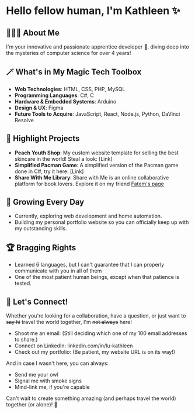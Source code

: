 # Hello fellow human, I'm Kathleen ✨

## 👩🏻‍💻 About Me
I'm your innovative and passionate apprentice developer 🎨, diving deep into the mysteries of computer science for over 4 years!

## 🪄 What's in My Magic Tech Toolbox
- **Web Technologies**: HTML, CSS, PHP, MySQL
- **Programming Languages**: C#, C
- **Hardware & Embedded Systems**: Arduino
- **Design & UX**: Figma
- **Future Tools to Acquire**: JavaScript, React, Node.js, Python, DaVinci Resolve

## 📌 Highlight Projects
- **Peach Youth Shop**: My custom website template for selling the best skincare in the world! Steal a look: [Link]
- **Simplified Pacman Game**: A simplified version of the Pacman game done in C#, try it here: [Link]
- **Share With Me Library**: Share with Me is an online collaborative platform for book lovers. Explore it on my friend [Fatem's page](https://github.com/fatemzh/Book-blog)

## 🌱 Growing Every Day
- Currently, exploring web development and home automation.
- Building my personal portfolio website so you can officially keep up with my outstanding skills.

## 🏆 Bragging Rights
- Learned 6 languages, but I can't guarantee that I can properly communicate with you in all of them
- One of the most patient human beings, except when that patience is tested.

## 💌 Let's Connect!
Whether you're looking for a collaboration, have a question, or just want to ~~say hi~~ travel the world together, I'm ~~not always~~ here!
- Shoot me an email: (Still deciding which one of my 100 email addresses to share.)
- Connect on LinkedIn: linkedin.com/in/lu-kathleen
- Check out my portfolio: (Be patient, my website URL is on its way!)

And in case I wasn't here, you can always:
- Send me your owl
- Signal me with smoke signs
- Mind-link me, if you're capable

Can't wait to create something amazing (and perhaps travel the world) together (or alone)! 🚀
